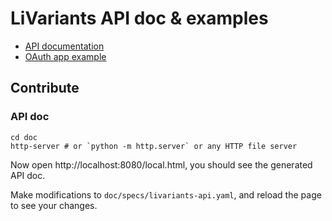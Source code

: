 # LiVariants API doc & examples

- [API documentation](https://livariants.org/api)
- [OAuth app example](https://github.com/livariants-org/api/tree/master/example/oauth-authorization-code)

## Contribute

### API doc

```shell
cd doc
http-server # or `python -m http.server` or any HTTP file server
```

Now open http://localhost:8080/local.html, you should see the generated API doc.

Make modifications to `doc/specs/livariants-api.yaml`, and reload the page to see your changes.
